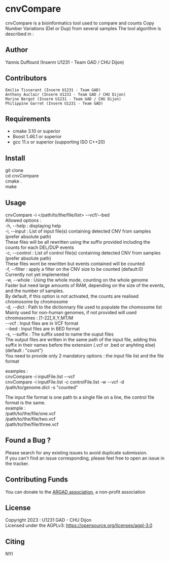 # cnvCompare

cnvCompare is a bioinformatics tool used to compare and counts Copy Number Variations (Del or Dup) from several samples
The tool algorithm is described in : 


## Author
Yannis Duffourd (Inserm U1231 - Team GAD / CHU Dijon)

## Contributors
    Emilie Tisserant (Inserm U1231 - Team GAD)
    Anthony Auclair (Inserm U1231 - Team GAD / CHU Dijon)
    Marine Bergot (Inserm U1231 - Team GAD / CHU Dijon)
    Philippine Garret (Inserm U1231 - Team GAD)

## Requirements 
- cmake 3.10 or superior
- Boost 1.46.1 or superior
- gcc 11.x or superior (supporting ISO C++20)


## Install
git clone <pppp>  
cd cnvCompare  
cmake .  
make  

## Usage 
cnvCompare -i </path/to/the/file/list> --vcf/--bed  
    Allowed options :   
        -h, --help : displaying help  
        -i, --input <string>: List of input file(s) containing detected CNV from samples (prefer absolute path)  
        These files will be all rewritten using the suffix provided including the counts for each DEL/DUP events  
        -c, --control <string>: List of control file(s) containing detected CNV from samples (prefer absolute path)  
        These files wont be rewritten but events contained will be counted  
        -f, --filter <int>: apply a filter on the CNV size to be counted (default:0)  
        Currently not yet implemented  
        -w, --whole : Using the whole mode, counting on the whole genome  
        Faster but need large amounts of RAM, depending on the size of the events, and the number of samples.  
        By default, if this option is not activated, the counts are realised chromosome by chromosome  
        -d, --dict <string>: Path to the dictionnary file used to populate the chomosome list  
        Mainly used for non-human genomes, if not provided will used chromosomes : [1-22],X,Y,MT/M  
        --vcf : Input files are in VCF format  
        --bed : Input files are in BED format  
        -s, --suffix <string>: The suffix used to name the ouput files  
        The output files are written in the same path of the input file, adding this suffix in their names before the extension (.vcf or .bed or anyhting else) (default : "count")  
You need to provide only 2 mandatory options : the input file list and the file format

examples :  
    cnvCompare -i inputFile.list --vcf  
    cnvCompare -i inputFile.list -c controlFile.list -w --vcf -d /path/to/genome.dict -s "counted" 

The input file format is one path to a single file on a line, the control file format is the same.  
example :   
    /path/to/the/file/one.vcf  
    /path/to/the/file/two.vcf  
    /path/to/the/file/three.vcf  



## Found a Bug ? 
Please search for any existing issues to avoid duplicate submission.  
If you can't find an issue corresponding, please feel free to open an issue in the tracker. 


## Contributing Funds 
You can donate to the [ARGAD association](https://www.helloasso.com/associations/association-pour-la-recherche-genetique-des-anomalies-du-developpement-argad), a non-profit association

## License 
Copyright 2023 : U1231 GAD - CHU Dijon  
Licensed under the AGPLv3: https://opensource.org/licenses/agpl-3.0

## Citing 
NYI